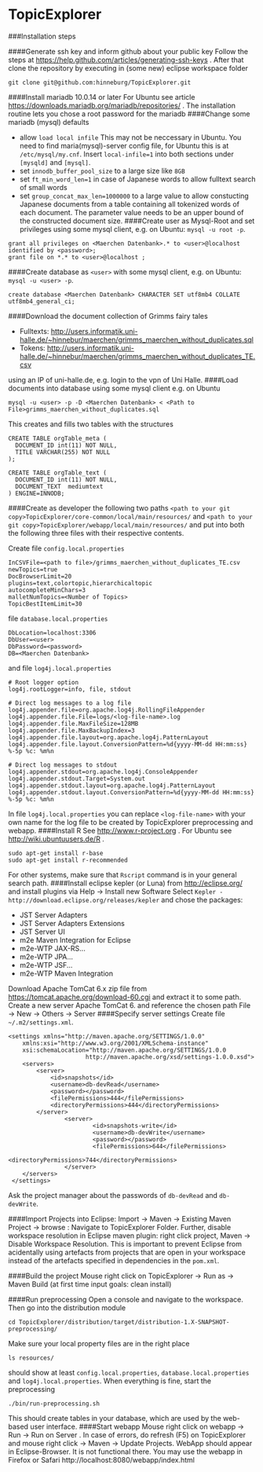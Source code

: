 TopicExplorer
=============

###Installation steps

####Generate ssh key and inform github about your public key
Follow the steps at https://help.github.com/articles/generating-ssh-keys .
After that clone the repository by executing in (some new) eclipse workspace folder
```
git clone git@github.com:hinneburg/TopicExplorer.git
```
####Install mariadb 10.0.14 or later 
For Ubuntu see article https://downloads.mariadb.org/mariadb/repositories/ .
The installation routine lets you chose a root password for the  mariadb
####Change some mariadb (mysql) defaults 
  - allow `load local infile`
This may not be neccessary in Ubuntu. You need to find maria(mysql)-server config file, 
for Ubuntu this is at `/etc/mysql/my.cnf`. Insert `local-infile=1` into both sections 
under `[mysqld]` and `[mysql]`.
  - set `innodb_buffer_pool_size` to a large size like `8GB`
  - set `ft_min_word_len=1` in case of Japanese words to allow fulltext search of small words
  - set `group_concat_max_len=1000000` to a large value to allow constucting Japanese documents from a table containing all tokenized words of each document. The parameter value needs to be an upper bound of the constructed document size.
####Create user as Mysql-Root and set privileges
using some mysql client, 
e.g. on Ubuntu: `mysql -u root -p`.
```
grant all privileges on <Maerchen Datenbank>.* to <user>@localhost identified by <password>;
grant file on *.* to <user>@localhost ;
```
####Create database as `<user>`
with some mysql client, e.g. on Ubuntu: `mysql -u <user> -p`.
```
create database <Maerchen Datenbank> CHARACTER SET utf8mb4 COLLATE utf8mb4_general_ci;
```
####Download the document collection of Grimms fairy tales
  - Fulltexts: http://users.informatik.uni-halle.de/~hinnebur/maerchen/grimms_maerchen_without_duplicates.sql
  - Tokens: http://users.informatik.uni-halle.de/~hinnebur/maerchen/grimms_maerchen_without_duplicates_TE.csv

using an IP of uni-halle.de, e.g. login to the vpn of Uni Halle.
####Load documents into database
using some mysql client
e.g. on Ubuntu 
```
mysql -u <user> -p -D <Maerchen Datenbank> < <Path to File>grimms_maerchen_without_duplicates.sql
```
This creates and fills two tables with the structures
```
CREATE TABLE orgTable_meta (
  DOCUMENT_ID int(11) NOT NULL,
  TITLE VARCHAR(255) NOT NULL
);

CREATE TABLE orgTable_text (
  DOCUMENT_ID int(11) NOT NULL,
  DOCUMENT_TEXT  mediumtext
) ENGINE=INNODB;
```

####Create as developer the following two paths
`<path to your git copy>TopicExplorer/core-common/local/main/resources/` and 
`<path to your git copy>TopicExplorer/webapp/local/main/resources/`
and put into both the following three files with their respective contents.

Create file `config.local.properties`
```
InCSVFile=<path to file>/grimms_maerchen_without_duplicates_TE.csv
newTopics=true
DocBrowserLimit=20
plugins=text,colortopic,hierarchicaltopic
autocompleteMinChars=3
malletNumTopics=<Number of Topics>
TopicBestItemLimit=30
```
file `database.local.properties`
``` 
DbLocation=localhost:3306
DbUser=<user>
DbPassword=<password>
DB=<Maerchen Datenbank>
```
and file `log4j.local.properties`
```
# Root logger option
log4j.rootLogger=info, file, stdout
 
# Direct log messages to a log file
log4j.appender.file=org.apache.log4j.RollingFileAppender
log4j.appender.file.File=logs/<log-file-name>.log
log4j.appender.file.MaxFileSize=128MB
log4j.appender.file.MaxBackupIndex=3
log4j.appender.file.layout=org.apache.log4j.PatternLayout
log4j.appender.file.layout.ConversionPattern=%d{yyyy-MM-dd HH:mm:ss} %-5p %c: %m%n
 
# Direct log messages to stdout
log4j.appender.stdout=org.apache.log4j.ConsoleAppender
log4j.appender.stdout.Target=System.out
log4j.appender.stdout.layout=org.apache.log4j.PatternLayout
log4j.appender.stdout.layout.ConversionPattern=%d{yyyy-MM-dd HH:mm:ss} %-5p %c: %m%n
```
In file `log4j.local.properties` you can replace `<log-file-name>` with your own name for the log file to be created by TopicExplorer preprocessing and webapp.
####Install R
See http://www.r-project.org . For Ubuntu see http://wiki.ubuntuusers.de/R .
```
sudo apt-get install r-base 
sudo apt-get install r-recommended 
```
For other systems, make sure that `Rscript` command is in your general search path.
####Install eclipse kepler (or Luna)
from http://eclipse.org/ and install plugins via Help -> Install new Software
Select `Kepler - http://download.eclipse.org/releases/kepler` and chose the packages:
   - JST Server Adapters
   - JST Server Adapters Extensions
   - JST Server UI
   - m2e Maven Integration for Eclipse
   - m2e-WTP JAX-RS...
   - m2e-WTP JPA...
   - m2e-WTP JSF...
   - m2e-WTP Maven Integration

Download Apache TomCat 6.x zip file from 
https://tomcat.apache.org/download-60.cgi 
and extract it to some path.
Create a new server Apache TomCat 6. and reference the chosen path
File -> New -> Others -> Server
####Specify server settings
Create file `~/.m2/settings.xml`.

```
<settings xmlns="http://maven.apache.org/SETTINGS/1.0.0"
	xmlns:xsi="http://www.w3.org/2001/XMLSchema-instance"
	xsi:schemaLocation="http://maven.apache.org/SETTINGS/1.0.0
                      http://maven.apache.org/xsd/settings-1.0.0.xsd">
	<servers>
		<server>
			<id>snapshots</id>
			<username>db-devRead</username>
			<password></password>
			<filePermissions>444</filePermissions>
			<directoryPermissions>444</directoryPermissions>
		</server>
                <server>
                        <id>snapshots-write</id>
                        <username>db-devWrite</username>
                        <password></password>
                        <filePermissions>644</filePermissions>
                        <directoryPermissions>744</directoryPermissions>
                </server>
 	</servers>
 </settings>
```
Ask the project manager about the passwords of  `db-devRead` and `db-devWrite`.

####Import Projects into Eclipse: 
Import -> Maven -> Existing Maven Project -> browse : Navigate to TopicExplorer Folder. 
Further, disable workspace resolution in Eclipse maven plugin: right click project, Maven -> Disable Workspace Resolution. This is important to prevent Eclipse from acidentally using artefacts from projects that are open in your workspace instead of the artefacts specified in dependencies in the `pom.xml`.

####Build the project
Mouse right click on TopicExplorer -> Run as -> Maven Build (at first time input goals: clean install)

####Run preprocessing
Open a console and navigate to the workspace. Then go into the distribution module
```
cd TopicExplorer/distribution/target/distribution-1.X-SNAPSHOT-preprocessing/

```
Make sure your local property files are in the right place
```
ls resources/
```
should show at least `config.local.properties`, `database.local.properties` and `log4j.local.properties`. 
When everything is fine, start the preprocessing
```
./bin/run-preprocessing.sh
```
This should create tables in your database, which are used by the web-based user interface. 
####Start webapp
Mouse right click on webapp -> Run -> Run on Server . 
In case of errors, do refresh (F5) on TopicExplorer and mouse right click -> Maven -> Update Projects. 
WebApp should appear in Eclipse-Browser. It is not functional there. 
You may use the webapp in Firefox or Safari http://localhost:8080/webapp/index.html

